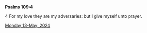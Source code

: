 **Psalms 109:4**

4 For my love they are my adversaries: but I give myself unto prayer.

[Monday 13-May, 2024](https://getbible.life/kjv/Psalms/109/4)
